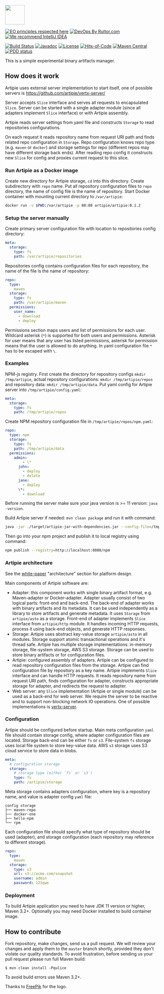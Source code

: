 <img src="https://www.artipie.com/logo.svg" width="64px" height="64px"/>

[![EO principles respected here](https://www.elegantobjects.org/badge.svg)](https://www.elegantobjects.org)
[![DevOps By Rultor.com](http://www.rultor.com/b/yegor256/artipie)](http://www.rultor.com/p/yegor256/artipie)
[![We recommend IntelliJ IDEA](https://www.elegantobjects.org/intellij-idea.svg)](https://www.jetbrains.com/idea/)

[![Build Status](https://img.shields.io/travis/yegor256/artipie/master.svg)](https://travis-ci.org/yegor256/artipie)
[![Javadoc](http://www.javadoc.io/badge/com.yegor256/artipie.svg)](http://www.javadoc.io/doc/com.yegor256/artipie)
[![License](https://img.shields.io/badge/license-MIT-green.svg)](https://github.com/yegor256/artipie/blob/master/LICENSE.txt)
[![Hits-of-Code](https://hitsofcode.com/github/yegor256/artipie)](https://hitsofcode.com/view/github/yegor256/artipie)
[![Maven Central](https://img.shields.io/maven-central/v/com.yegor256/artipie.svg)](https://maven-badges.herokuapp.com/maven-central/com.yegor256/artipie)
[![PDD status](http://www.0pdd.com/svg?name=yegor256/artipie)](http://www.0pdd.com/p?name=yegor256/artipie)

This is a simple experimental binary artifacts manager.

## How does it work

Artipie uses external server implementation to start itself,
one of possible servers is https://github.com/artipie/vertx-server/

Server accepts `Slice` interface and serves all requests to encapsulated `Slice`.
Server can be started with a single adapter module (since all adapters implement `Slice` interface)
or with Artipie assembly.

Artipie reads server settings from yaml file and constructs
`Storage` to read repositories configurations.

On each request it reads repository name from request URI path
and finds related repo configuration in `Storage`. Repo configuration
knows repo type (e.g. `maven` or `docker`) and storage settings for repo
(different repos may have different storage back ends).
After reading repo config it constructs new `Slice` for config
and proxies current request to this slice.

### Run Artipie as a Docker image

Create new directory for Artipie storage, `cd` into this directory.
Create subdirectory with `repo` name. Put all repository configuration files to
`repo` directory, the name of config file is the name of repository.
Start Docker container with mounting current directory to `/var/artipie`:
```bash
docker run -v $PWD:/var/artipie -p 80:80 artipie/artipie:0.1.2
```

### Setup the server manually

Create primary server configuration file with location to repositories config directory:
```yaml
meta:
  storage:
    type: fs
    path: /var/artipie/repositories
```

Repositories config contains configuration files for each repository, the name of the file is the name of repository:
```yaml
repo:
  type:
    maven
  storage:
    type: fs
    path: /var/artipie/maven
  permissions:
    user_name:
      - download
      - deploy  
```
Permissions section maps users and list of permissions for each user. Wildcard asterisk (`*`) is supported 
for both users and permissions. Asterisk for user means that any user has listed permissions, 
asterisk for permission means that the user is allowed to do anything. In yaml configuration file 
`*` has to be escaped with `\`. 
### Examples

NPM-js registry. First create the directory for repository configs `mkdir /tmp/artipie`,
actual repository configurations: `mkdir /tmp/artipie/repos` and repository data:
`mkdir /tmp/artipie/data`.
Put yaml config for Artipie server into `/tmp/artipie/config.yaml`:
```yaml
meta:
  storage:
    type: fs
    path: /tmp/artipie/repos
```
Create NPM repository configuration file in `/tmp/artipie/repos/npm.yaml`:
```yaml
repo:
  type: npm
  storage:
    type: fs
    path: /tmp/artipie/data
  permissions:  
    admin:
        - \*
      john:
        - deploy
        - delete
      jane:
        - deploy
      \*:
        - download
```

Before running the server make sure your java version is >= 11 version: `java -version`.

Build Artipie server if needed: `mvn clean package` and run it with command:
```bash
java -jar ./target/artipie-jar-with-dependencies.jar --config-file=/tmp/artipie/config.yaml --port=8080
```

Then go into your npm project and publish it to local registry using command:
```bash
npm publish --registry=http://localhost:8080/npm
```


### Artipie architecture

See the [white-paper](https://github.com/artipie/white-paper) "architecture" section
for platform design.

Main components of Artipie software are:
 - Adapter: this component works with single binary artifact format, e.g.
 Maven-adapter or Docker-adapter. Adapter usually consist of two logical parts:
 front-end and back-end. The back-end of adapter works with binary artifacts
 and its metadata. It can be used independently as a library to store artifacts
 and generate metadata. It uses `Storage` from `artipie/asto` as a storage.
 Front-end of adapter implements `Slice` interface from `artipie/http` module.
 It handles incoming HTTP requests, process it using back-end objects, and
 generate HTTP responses.
 - Storage: Artipie uses abstract key-value storage `artipie/asto` in all modules.
 Storage support atomic transactional operations and it's thread safe.
 Artipie has multiple storage implementations: in-memory storage,
 file-system storage, AWS S3 storage. Storage can be used to store binary artifacts
 or for configuration files.
 - Artipie: configured assembly of adapters. Artipie can be configured to read
 repository configuration files from the storage. Artipie can find configuration
 file by repository as a key name. Artipie implements `Slice` interface and can
 handle HTTP requests. It reads repository name from request URI path,
 finds configuration for adapter, constructs appropriate storage for adapter,
 and redirects the request to adapter.
 - Web server: any `Slice` implementation (Artipie or single module) can be used
 as a back-end for web server. We require the server to be reactive and to support
 non-blocking network IO operations. One of possible implementations is
 [vertx-server](https://github.com/artipie/vertx-server/).

### Configuration

Artipie should be configured before startup.
Main meta configuration `yaml` file should contain storage config,
where adapter configuration files are located. Storage back-end
can be either `fs` or `s3`. File-system `fs` storage uses local
file system to store key-value data. AWS `s3` storage uses S3 cloud
service to store data in blobs.
```yaml
meta:
  # configuration storage
  storage:
    # storage type (either `fs` or `s3`)
    type: fs
    path: /artipie/storage
```

Meta storage contains adapters configuration, where key is a repository name,
and value is adapter config `yaml` file:
```text
config storage
├── maven-repo
├── docker-one
├── hello-npm
└── rpm
```
Each configuration file should specify what type of repository should be used
(adapter), and storage configuration (each repository may reference to different storage).
```yaml
repo:
  type:
    maven
  storage:
    type: s3
    url: s3://acme.com/snapshot
    username: admin
    password: 123qwe
```

### Deployment

To build Artipie application you need to have JDK 11 version or higher,
Maven 3.2+. Optionally you may need Docker installed to build container image.

## How to contribute

Fork repository, make changes, send us a pull request. We will review
your changes and apply them to the `master` branch shortly, provided
they don't violate our quality standards. To avoid frustration, before
sending us your pull request please run full Maven build:

```
$ mvn clean install -Pqulice
```

To avoid build errors use Maven 3.2+.

Thanks to [FreePik](https://www.freepik.com/free-photos-vectors/party) for the logo.
